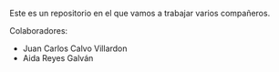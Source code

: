 Este es un repositorio en el que vamos a trabajar varios compañeros.

Colaboradores:

* Juan Carlos Calvo Villardon
* Aida Reyes Galván 
